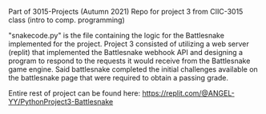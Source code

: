 Part of 3015-Projects (Autumn 2021)
Repo for project 3 from CIIC-3015 class (intro to comp. programming)

"snakecode.py" is the file containing the logic for the Battlesnake implemented for the project. Project 3 consisted of utilizing a web server (replit) that implemented the Battlesnake webhook API and designing a program to respond to the requests it would receive from the Battlesnake game engine. Said battlesnake completed the initial challenges available on the battlesnake page that were required to obtain a passing grade.

Entire rest of project can be found here:
https://replit.com/@ANGEL-YY/PythonProject3-Battlesnake
